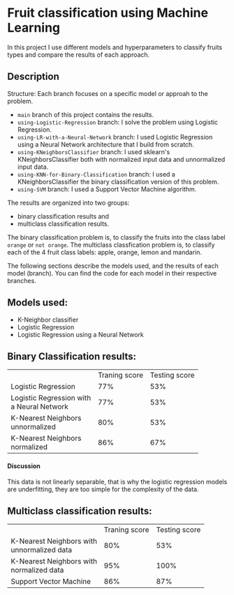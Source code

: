 # Fruit classification using Machine Learning
In this project I use different models and hyperparameters to classify fruits types and compare the results of each approach.

## Description

Structure:
Each branch focuses on a specific model or approah to the problem.

- `main` branch of this project contains the results.
- `using-Logistic-Regression` branch: I solve the problem using Logistic Regression.
- `using-LR-with-a-Neural-Network` branch: I used Logistic Regression using a Neural Network architecture that I build from scratch.
- `using-KNeighborsClassifier` branch: I used sklearn's KNeighborsClassifier both with normalized input data and unnormalized input data.
- `using-KNN-for-Binary-Classification` branch: I used a KNeighborsClassifier the binary classification version of this problem.
- `using-SVM` branch: I used a Support Vector Machine algorithm.

The results are organized into two groups: 
* binary classification results and
* multiclass classification results.

The binary classification problem is, to classify the fruits into the class label `orange` or `not orange`. The multiclass classfication problem is, to classify each of the 4 fruit class labels: apple, orange, lemon and mandarin.

The following sections describe the models used, and the results of each model (branch). You can find the code for each model in their respective branches.

## Models used:
* K-Neighbor classifier
* Logistic Regression
* Logistic Regression using a Neural Network

## Binary Classification results:

<table>
  <th>
    <td>Traning score</td>
    <td>Testing score</td>
  </th>
  <tr>
    <td>Logistic Regression</td>
    <td>77%</td>
    <td>53%</td>
  </tr>
  <tr>
    <td>Logistic Regression with<br>a Neural Network</td>
    <td>77%</td>
    <td>53%</td>
  </tr>
  <tr>
    <td>K-Nearest Neighbors<br>unnormalized</td>
    <td>80%</td>
    <td>53%</td>
  </tr>
  <tr>
    <td>K-Nearest Neighbors<br>normalized</td>
    <td>86%</td>
    <td>67%</td>
  </tr>
</table>

#### Discussion

This data is not linearly separable, that is why the logistic regression models are underfitting, they are too simple for the complexity of the data.

## Multiclass classification results:

<table>
  <th>
    <td>Traning score</td>
    <td>Testing score</td>
  </th>
  <tr>
    <td>K-Nearest Neighbors with<br>unnormalized data</td>
    <td>80%</td>
    <td>53%</td>
  </tr>
  <tr>
    <td>K-Nearest Neighbors with<br>normalized data</td>
    <td>95%</td>
    <td>100%</td>
  </tr>
  <tr>
    <td>Support Vector Machine</td>
    <td>86%</td>
    <td>87%</td>
  </tr>
</table>
